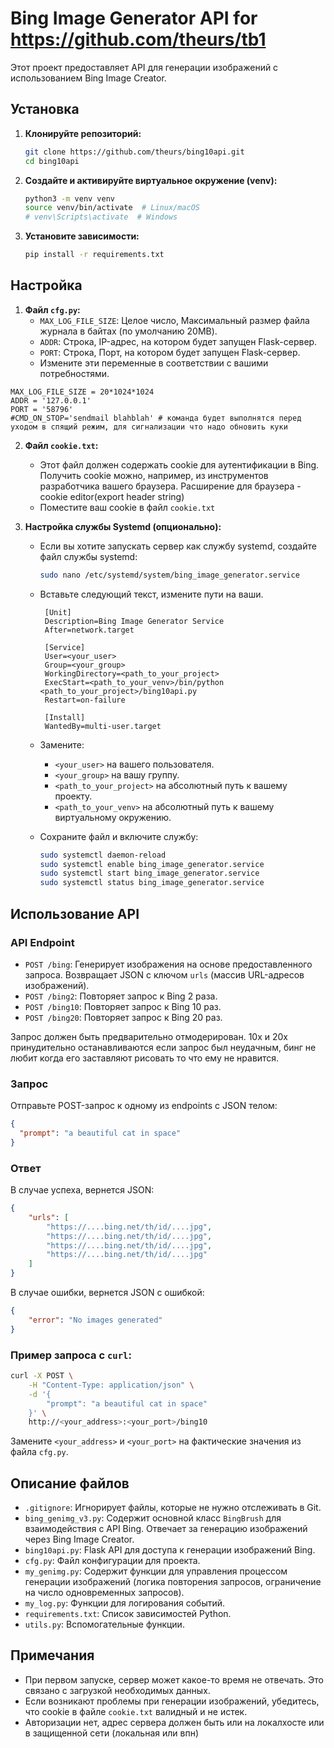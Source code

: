 # Bing Image Generator API for https://github.com/theurs/tb1

Этот проект предоставляет API для генерации изображений с использованием Bing Image Creator.

## Установка

1.  **Клонируйте репозиторий:**

    ```bash
    git clone https://github.com/theurs/bing10api.git
    cd bing10api
    ```

2.  **Создайте и активируйте виртуальное окружение (venv):**

    ```bash
    python3 -m venv venv
    source venv/bin/activate  # Linux/macOS
    # venv\Scripts\activate  # Windows
    ```

3.  **Установите зависимости:**

    ```bash
    pip install -r requirements.txt
    ```

## Настройка

1.  **Файл `cfg.py`:**
    -   `MAX_LOG_FILE_SIZE`: Целое число, Максимальный размер файла журнала в байтах (по умолчанию 20MB).
    -   `ADDR`: Строка, IP-адрес, на котором будет запущен Flask-сервер.
    -   `PORT`: Строка, Порт, на котором будет запущен Flask-сервер.
    -   Измените эти переменные в соответствии с вашими потребностями.

```
MAX_LOG_FILE_SIZE = 20*1024*1024
ADDR = '127.0.0.1'
PORT = '58796'
#CMD_ON_STOP='sendmail blahblah' # команда будет выполнятся перед уходом в спящий режим, для сигнализации что надо обновить куки
```


2.  **Файл `cookie.txt`:**
    -   Этот файл должен содержать cookie для аутентификации в Bing. Получить cookie можно, например, из инструментов разработчика вашего браузера. Расширение для браузера - cookie editor(export header string)
    -   Поместите ваш cookie в файл `cookie.txt`

3.  **Настройка службы Systemd (опционально):**
    - Если вы хотите запускать сервер как службу systemd, создайте файл службы systemd:
        ```bash
        sudo nano /etc/systemd/system/bing_image_generator.service
        ```
    - Вставьте следующий текст, измените пути на ваши.
       ```
        [Unit]
        Description=Bing Image Generator Service
        After=network.target

        [Service]
        User=<your_user>
        Group=<your_group>
        WorkingDirectory=<path_to_your_project>
        ExecStart=<path_to_your_venv>/bin/python <path_to_your_project>/bing10api.py
        Restart=on-failure
        
        [Install]
        WantedBy=multi-user.target
       ```

    - Замените:
        - `<your_user>` на вашего пользователя.
        - `<your_group>` на вашу группу.
        - `<path_to_your_project>` на абсолютный путь к вашему проекту.
        - `<path_to_your_venv>` на абсолютный путь к вашему виртуальному окружению.

    - Сохраните файл и включите службу:
        ```bash
        sudo systemctl daemon-reload
        sudo systemctl enable bing_image_generator.service
        sudo systemctl start bing_image_generator.service
        sudo systemctl status bing_image_generator.service
        ```

## Использование API

### API Endpoint
*   `POST /bing`: Генерирует изображения на основе предоставленного запроса. Возвращает JSON с ключом `urls` (массив URL-адресов изображений).
*   `POST /bing2`: Повторяет запрос к Bing 2 раза.
*   `POST /bing10`: Повторяет запрос к Bing 10 раз.
*   `POST /bing20`: Повторяет запрос к Bing 20 раз.

Запрос должен быть предварительно отмодерирован. 10х и 20х принудительно останавливаются если запрос был неудачным, бинг не любит когда его заставляют рисовать то что ему не нравится.

### Запрос

Отправьте POST-запрос к одному из endpoints с JSON телом:

```json
{
  "prompt": "a beautiful cat in space"
}
```

### Ответ
В случае успеха, вернется JSON:

```json
{
    "urls": [
        "https://....bing.net/th/id/....jpg",
        "https://....bing.net/th/id/....jpg",
        "https://....bing.net/th/id/....jpg",
        "https://....bing.net/th/id/....jpg"
    ]
}
```
В случае ошибки, вернется JSON с ошибкой:
```json
{
    "error": "No images generated"
}
```

### Пример запроса с `curl`:

```bash
curl -X POST \
    -H "Content-Type: application/json" \
    -d '{
        "prompt": "a beautiful cat in space"
    }' \
    http://<your_address>:<your_port>/bing10
```

Замените `<your_address>` и `<your_port>` на фактические значения из файла `cfg.py`.

## Описание файлов

*   `.gitignore`: Игнорирует файлы, которые не нужно отслеживать в Git.
*   `bing_genimg_v3.py`:  Содержит основной класс `BingBrush` для взаимодействия с API Bing. Отвечает за генерацию изображений через Bing Image Creator.
*   `bing10api.py`: Flask API для доступа к генерации изображений Bing.
*   `cfg.py`: Файл конфигурации для проекта.
*   `my_genimg.py`: Содержит функции для управления процессом генерации изображений (логика повторения запросов, ограничение на число одновременных запросов).
*   `my_log.py`: Функции для логирования событий.
*   `requirements.txt`: Список зависимостей Python.
*   `utils.py`: Вспомогательные функции.

## Примечания

*   При первом запуске, сервер может какое-то время не отвечать. Это связано с загрузкой необходимых данных.
*   Если возникают проблемы при генерации изображений, убедитесь, что cookie в файле `cookie.txt` валидный и не истек.
*   Авторизации нет, адрес сервера должен быть или на локалхосте или в защищенной сети (локальная или впн)
